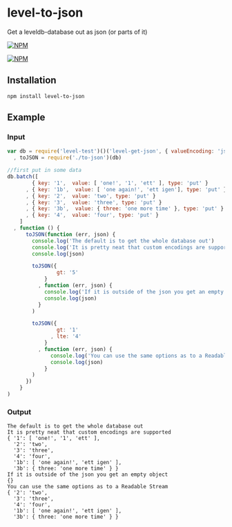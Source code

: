 # level-to-json

Get a leveldb-database out as json (or parts of it)

[![NPM](https://nodei.co/npm/level-to-json.png?downloads&stars)](https://nodei.co/npm/level-to-json/)

[![NPM](https://nodei.co/npm-dl/level-to-json.png)](https://nodei.co/npm/level-to-json/)

## Installation

```
npm install level-to-json
```

## Example

### Input

```javascript
var db = require('level-test')()('level-get-json', { valueEncoding: 'json' })
  , toJSON = require('./to-json')(db)

//first put in some data
db.batch([
        { key: '1',  value: [ 'one!', '1', 'ett' ], type: 'put' }
      , { key: '1b',  value: [ 'one again!', 'ett igen'], type: 'put' }
      , { key: '2',  value: 'two', type: 'put' }
      , { key: '3',  value: 'three', type: 'put' }
      , { key: '3b',  value: { three: 'one more time' }, type: 'put' }
      , { key: '4',  value: 'four', type: 'put' }
    ]
  , function () {
      toJSON(function (err, json) {
        console.log('The default is to get the whole database out')
        console.log('It is pretty neat that custom encodings are supported')
        console.log(json)

        toJSON({
                gt: '5'
            }
          , function (err, json) {
            console.log('If it is outside of the json you get an empty object')
            console.log(json)
          }
        )

        toJSON({
                gt: '1'
              , lte: '4'
            }
          , function (err, json) {
              console.log('You can use the same options as to a Readable Stream')
              console.log(json)
            }
        )
      })
    }
)
```

### Output

```
The default is to get the whole database out
It is pretty neat that custom encodings are supported
{ '1': [ 'one!', '1', 'ett' ],
  '2': 'two',
  '3': 'three',
  '4': 'four',
  '1b': [ 'one again!', 'ett igen' ],
  '3b': { three: 'one more time' } }
If it is outside of the json you get an empty object
{}
You can use the same options as to a Readable Stream
{ '2': 'two',
  '3': 'three',
  '4': 'four',
  '1b': [ 'one again!', 'ett igen' ],
  '3b': { three: 'one more time' } }
```


